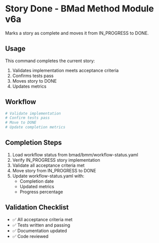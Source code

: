 # Story Done - BMad Method Module v6a

Marks a story as complete and moves it from IN_PROGRESS to DONE.

## Usage

This command completes the current story:

1. Validates implementation meets acceptance criteria
2. Confirms tests pass
3. Moves story to DONE
4. Updates metrics

## Workflow

```bash
# Validate implementation
# Confirm tests pass
# Move to DONE
# Update completion metrics
```

## Completion Steps

1. Load workflow status from bmad/bmm/workflow-status.yaml
2. Verify IN_PROGRESS story implementation
3. Validate all acceptance criteria met
4. Move story from IN_PROGRESS to DONE
5. Update workflow-status.yaml with:
   - Completion date
   - Updated metrics
   - Progress percentage

## Validation Checklist

- ✅ All acceptance criteria met
- ✅ Tests written and passing
- ✅ Documentation updated
- ✅ Code reviewed